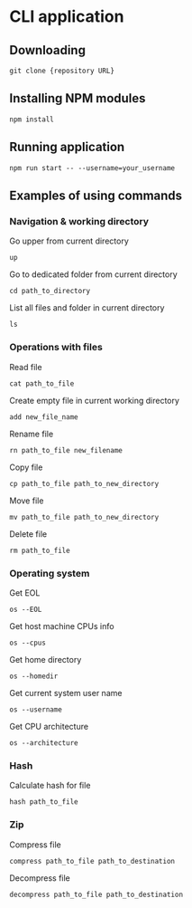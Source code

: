 # CLI application

## Downloading

```
git clone {repository URL}
```

## Installing NPM modules

```
npm install
```

## Running application

```
npm run start -- --username=your_username
```

## Examples of using commands

### Navigation & working directory

Go upper from current directory

```
up
```

Go to dedicated folder from current directory

```
cd path_to_directory
```

List all files and folder in current directory

```
ls
```

### Operations with files

Read file

```
cat path_to_file
```

Create empty file in current working directory

```
add new_file_name
```

Rename file

```
rn path_to_file new_filename
```

Copy file

```
cp path_to_file path_to_new_directory
```

Move file

```
mv path_to_file path_to_new_directory
```

Delete file

```
rm path_to_file
```

### Operating system

Get EOL

```
os --EOL
```

Get host machine CPUs info

```
os --cpus
```

Get home directory

```
os --homedir
```

Get current system user name

```
os --username
```

Get CPU architecture

```
os --architecture
```

### Hash

Calculate hash for file

```
hash path_to_file
```

### Zip

Compress file

```
compress path_to_file path_to_destination
```

Decompress file

```
decompress path_to_file path_to_destination
```
